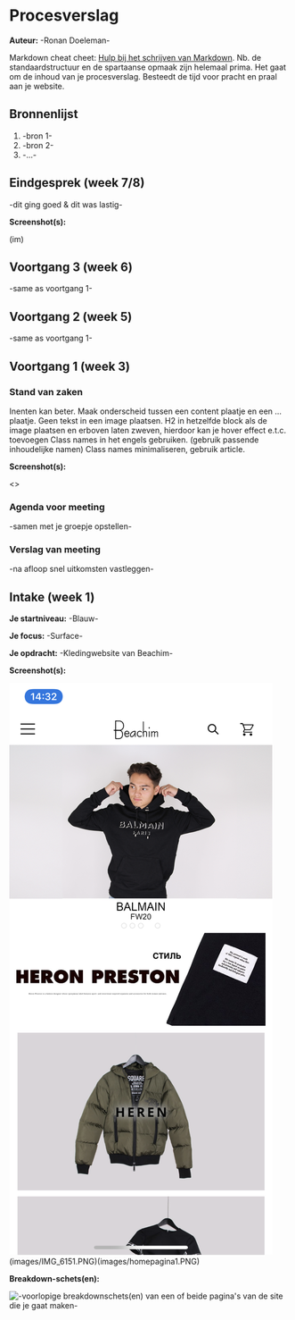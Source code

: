 # Procesverslag

**Auteur:** -Ronan Doeleman-

Markdown cheat cheet: [Hulp bij het schrijven van Markdown](https://github.com/adam-p/markdown-here/wiki/Markdown-Cheatsheet). Nb. de standaardstructuur en de spartaanse opmaak zijn helemaal prima. Het gaat om de inhoud van je procesverslag. Besteedt de tijd voor pracht en praal aan je website.

## Bronnenlijst

1. -bron 1-
2. -bron 2-
3. -...-

## Eindgesprek (week 7/8)

-dit ging goed & dit was lastig-

**Screenshot(s):**

(im)

## Voortgang 3 (week 6)

-same as voortgang 1-

## Voortgang 2 (week 5)

-same as voortgang 1-

## Voortgang 1 (week 3)

### Stand van zaken

Inenten kan beter.
Maak onderscheid tussen een content plaatje en een ... plaatje.
Geen tekst in een image plaatsen.
H2 in hetzelfde block als de image plaatsen en erboven laten zweven, hierdoor kan je hover effect e.t.c. toevoegen
Class names in het engels gebruiken. (gebruik passende inhoudelijke namen) 
Class names minimaliseren, gebruik article.



**Screenshot(s):**

<>

### Agenda voor meeting

-samen met je groepje opstellen-

### Verslag van meeting

-na afloop snel uitkomsten vastleggen-

## Intake (week 1)

**Je startniveau:** -Blauw-

**Je focus:** -Surface-

**Je opdracht:** -Kledingwebsite van Beachim-

**Screenshot(s):**

![screenshot(s) die een goed beeld geven van de website die je gaat maken](images/img_6147.PNG)(images/IMG_6151.PNG)(images/homepagina1.PNG)


**Breakdown-schets(en):**

![-voorlopige breakdownschets(en) van een of beide pagina's van de site die je gaat maken-](images/IMG_6124.png)
